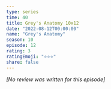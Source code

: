 ```yaml
---
type: series
time: 40
title: Grey's Anatomy 10x12
date: "2022-08-12T00:00:00"
name: "Grey's Anatomy"
season: 10
episode: 12
rating: 3
ratingEmoji: "⭐️⭐️⭐️"
share: false
---
```


*[No review was written for this episode]*